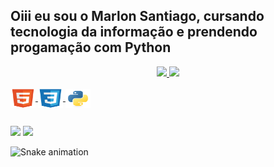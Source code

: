 ## Oiii eu sou o Marlon Santiago, cursando tecnologia da informação e prendendo progamação com Python
<div align="center">
  <a href="https://github.com/Marlon-Santiago">
  <img height="180em" src="https://github-readme-stats.vercel.app/api?username=Marlon-Santiago&show_icons=true&theme=github_dark&include_all_commits=true&count_private=true"/>
  <img height="180em" src="https://github-readme-stats.vercel.app/api/top-langs/?username=Marlon-Santiago&layout=compact&langs_count=7&theme=github_dark"/>
</div>
<div style="display: inline_block"><br>
  <img align="center" alt="Rafa-HTML" height="30" width="40" src="https://raw.githubusercontent.com/devicons/devicon/master/icons/html5/html5-original.svg">
  <img align="center" alt="Rafa-CSS" height="30" width="40" src="https://raw.githubusercontent.com/devicons/devicon/master/icons/css3/css3-original.svg">
  <img align="center" alt="Rafa-Python" height="30" width="40" src="https://raw.githubusercontent.com/devicons/devicon/master/icons/python/python-original.svg">
</div>
  
  ##
 
<div> 
  <a href="https://www.instagram.com/marlon._.santiago" target="_blank"><img src="https://img.shields.io/badge/-Instagram-%23E4405F?style=for-the-badge&logo=instagram&logoColor=white" target="_blank"></a>
  <a href="https://www.linkedin.com/in/marlon-santiago-059548209" target="_blank"><img src="https://img.shields.io/badge/-LinkedIn-%230077B5?style=for-the-badge&logo=linkedin&logoColor=white" target="_blank">
  <a> 
 
  ![Snake animation](https://github.com/rafaballerine/rafaballerine/blob/output/github-contribution-grid-snake.svg)
 
</div>

